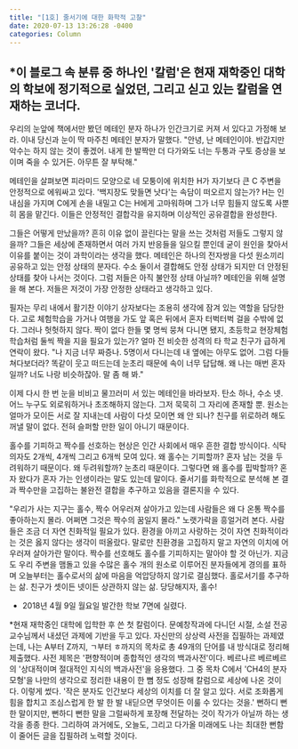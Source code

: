 ```yaml
---
title: "[1호] 줄서기에 대한 화학적 고찰"
date: 2020-07-13 13:26:28 -0400
categories: Column
---
```


*이 블로그 속 분류 중 하나인 '칼럼'은 현재 재학중인 대학의 학보에 정기적으로 실었던, 그리고 싣고 있는 칼럼을 연재하는 코너다.
-
 우리의 눈앞에 책에서만 봤던 메테인 분자 하나가 인간크기로 커져 서 있다고 가정해 보라. 이내 당신과 눈이 딱 마주친 메테인 분자가 말했다. "안녕, 난 메테인이야. 반갑지만 악수는 하지 않는 것이 좋겠어. 내게 한 발짝만 더 다가와도 너는 두통과 구토 증상을 보이며 죽을 수 있거든. 아무튼 잘 부탁해."

 메테인을 살펴보면 피라미드 모양으로 네 모퉁이에 위치한 H가 자기보다 큰 C 주변을 안정적으로 에워싸고 있다. '백지장도 맞들면 낫다'는 속담이 떠오르지 않는가? H는 인내심을 가지며 C에게 손을 내밀고 C는 H에게 고마워하며 그가 너무 힘들지 않도록 사뿐히 몸을 맡긴다. 이들은 안정적인 결합각을 유지하며 이상적인 공유결합을 완성한다.

 그들은 어떻게 만났을까? 흔히 이유 없이 끌린다는 말을 쓰는 것처럼 저들도 그렇지 않을까? 그들은 세상에 존재하면서 여러 가지 반응들을 일으킬 뿐인데 굳이 원인을 찾아서 이유를 붙이는 것이 과학이라는 생각을 했다. 메테인은 하나의 전자쌍을 다섯 원소끼리 공유하고 있는 안정 상태의 분자다. 수소 둘이서 결합해도 안정 상태가 되지만 더 안정된 상태를 찾아 나서는 것이다. 그럼 저들은 아직 불안정 상태 아닐까? 메테인을 위해 설명을 해 본다. 저들은 저것이 가장 안정한 상태라고 생각하고 있다.

 필자는 무리 내에서 활기찬 이야기 상자보다는 조용히 생각에 잠겨 있는 역할을 담당한다. 고로 체험학습을 가거나 여행을 가도 앞 혹은 뒤에서 혼자 터벅터벅 걸을 수밖에 없다. 그러나 헛헛하지 않다. 짝이 없다 한들 몇 명씩 뭉쳐 다니면 됐지, 초등학교 현장체험학습처럼 둘씩 짝을 지을 필요가 있는가? 얼마 전 비슷한 성격의 타 학교 친구가 급하게 연락이 왔다. "나 지금 너무 짜증나. 5명이서 다니는데 내 옆에는 아무도 없어. 그럼 다들 쳐다보더라? 똑같이 웃고 떠드는데 눈초리 때문에 속이 너무 답답해. 왜 나는 매번 혼자일까? 너도 나랑 비슷하잖아. 말 좀 해 봐."

 이제 다시 한 번 눈을 비비고 물끄러미 서 있는 메테인을 바라보자. 탄소 하나, 수소 넷. 어느 누구도 외로워하거나 초조해하지 않는다. 그저 묵묵히 그 자리에 존재할 뿐. 원소는 얼마가 모이든 서로 잘 지내는데 사람이 다섯 모이면 왜 안 되나? 친구를 위로하려 해도 꺼낼 말이 없다. 전혀 슬퍼할 만한 일이 아니기 때문이다.

 홀수를 기피하고 짝수를 선호하는 현상은 인간 사회에서 매우 흔한 결합 방식이다. 식탁 의자도 2개씩, 4개씩 그리고 6개씩 모여 있다. 왜 홀수는 기피할까? 혼자 남는 것을 두려워하기 때문이다. 왜 두려워할까? 눈초리 때문이다. 그렇다면 왜 홀수를 핍박할까? 혼자 왔다가 혼자 가는 인생이라는 말도 있는데 말이다. 줄서기를 화학적으로 분석해 본 결과 짝수만을 고집하는 불완전 결합을 추구하고 있음을 결론지을 수 있다.

 "우리가 사는 지구는 홀수, 짝수 어우러져 살아가고 있는데 사람들은 왜 다 온통 짝수를 좋아하는지 몰라. 어쩌면 그것은 짝수의 꿈일지 몰라." 노랫가락을 흥얼거려 본다. 사람들은 조금 더 자연 친화적일 필요가 있다. 환경을 아끼고 사랑하는 것이 자연 친화적이라는 것은 옳지 않다는 생각이 떠올랐다. 말로만 친환경을 고집하지 말고 자연의 이치에 어우러져 살아가란 말이다. 짝수를 선호해도 홀수를 기피하지는 말아야 할 것 아닌가. 지금도 우리 주변을 맴돌고 있을 수많은 홀수 개의 원소로 이루어진 분자들에게 경의를 표하며 오늘부터는 홀수로서의 삶에 마음을 억압당하지 않기로 결심했다. 홀로서기를 추구하는 삶. 친구가 셋이든 넷이든 상관하지 않는 삶. 당당해지자, 홀수!

- 2018년 4월 9일 월요일 발간한 학보 7면에 실렸다.

*현재 재학중인 대학에 입학한 후 쓴 첫 칼럼이다. 문예창작과에 다니던 시절, 소설 전공 교수님께서 내셨던 과제에 기반을 두고 있다. 자신만의 상상력 사전을 집필하는 과제였는데, 나는 A부터 Z까지, ㄱ부터 ㅎ까지의 목차로 총 49개의 단어를 내 방식대로 정리해 제출했다. 사전 제목은 '편향적이며 종합적인 생각의 백과사전'이다. 베르나르 베르베르의 '상대적이며 절대적인 지식의 백과사전'을 응용했다. 그 중 목차 C에서 'CH4의 분자 모형'을 나만의 생각으로 정리한 내용이 한 뼘 정도 성장해 칼럼으로 세상에 나온 것이다.
이렇게 썼다. '작은 분자도 인간보다 세상의 이치를 더 잘 알고 있다. 서로 조화롭게 힘을 합치고 조심스럽게 한 발 한 발 내딛으면 무엇이든 이룰 수 있다는 것을.' 뻔하디 뻔한 말이지만, 뻔하디 뻔한 말을 그럴싸하게 포장해 전달하는 것이 작가가 아닐까 하는 생각을 종종 한다. 그리하여 과거에도, 오늘도, 그리고 다가올 미래에도 나는 최대한 뻔함이 줄어든 글을 집필하려 노력할 것이다.
